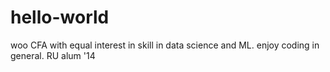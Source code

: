 # hello-world
woo
CFA with equal interest in skill in data science and ML. enjoy coding in general.
RU alum '14
